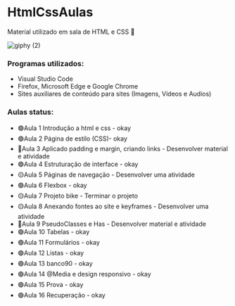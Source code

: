 # HtmlCssAulas
Material utilizado em sala de HTML e CSS 🚀

![giphy (2)](https://github.com/VSRohod/HtmlCssAulas/assets/89645335/ad00e831-5af6-44f5-990d-12f72f0ef963)

<h3>Programas utilizados:</h3>
<ul>
 <li>Visual Studio Code</li>
 <li>Firefox, Microsoft Edge e Google Chrome</li>
 <li>Sites auxiliares de conteúdo para sites (Imagens, Vídeos e Audios)</li>
</ul>

<h3>Aulas status:</h3>
<ul>
<li>🟢Aula 1 Introdução a html e css - okay </li>
<li>🟢Aula 2 Página de estilo (CSS)- okay </li>
<li>🔴Aula 3 Aplicado padding e margin, criando links - Desenvolver material e atividade</li>
<li>🟢Aula 4 Estruturação de interface - okay </li>
<li>🟡Aula 5 Páginas de navegação - Desenvolver uma atividade</li>
<li>🟢Aula 6 Flexbox - okay </li>
<li>🟡Aula 7 Projeto bike - Terminar o projeto</li>
<li>🟡Aula 8 Anexando fontes ao site e keyframes - Desenvolver uma atividade</li>
<li>🔴Aula 9 PseudoClasses e Has - Desenvolver material e atividade</li>
<li>🟢Aula 10 Tabelas - okay </li>
<li>🟢Aula 11 Formulários - okay </li>
<li>🟢Aula 12 Listas - okay </li>
<li>🟢Aula 13 banco90 - okay </li>
<li>🟢Aula 14 @Media e design responsivo - okay </li>
<li>🟢Aula 15 Prova - okay </li>
<li>🟢Aula 16 Recuperação - okay </li>
</ul>
